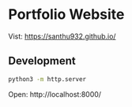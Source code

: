 # Portfolio Website

Vist: https://santhu932.github.io/

## Development

```sh
python3 -m http.server
```

Open: http://localhost:8000/
